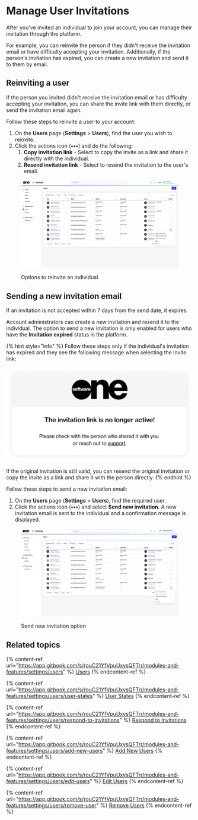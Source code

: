 # Manage User Invitations

After you've invited an individual to join your account, you can manage their invitation through the platform.&#x20;

For example, you can reinvite the person if they didn't receive the invitation email or have difficulty accepting your invitation. Additionally, if the person's invitation has expired, you can create a new invitation and send it to them by email.

## Reinviting a user

If the person you invited didn't receive the invitation email or has difficulty accepting your invitation, you can share the invite link with them directly, or send the invitation email again.

Follow these steps to reinvite a user to your account:

1. On the **Users** page (**Settings** > **Users**), find the user you wish to reinvite.
2. Click the actions icon (**•••**) and do the following:
   1. **Copy invitation link** - Select to copy the invite as a link and share it directly with the individual.&#x20;
   2. **Resend invitation link** - Select to resend the invitation to the user's email.

<figure><img src="../../../.gitbook/assets/image (1006).png" alt=""><figcaption><p>Options to reinvite an individual</p></figcaption></figure>

## Sending a new invitation email

If an invitation is not accepted within 7 days from the send date, it expires.&#x20;

Account administrators can create a new invitation and resend it to the individual. The option to send a new invitation is only enabled for users who have the **Invitation expired** status in the platform.

{% hint style="info" %}
Follow these steps only if the individual's invitation has expired and they see the following message when selecting the invite link:&#x20;

![](<../../../.gitbook/assets/image (915).png>)

If the original invitation is still valid, you can resend the original invitation or copy the invite as a link and share it with the person directly.
{% endhint %}

Follow these steps to send a new invitation email:

1. On the **Users** page (**Settings** > **Users**), find the required user.
2. Click the actions icon (**•••**) and select **Send new invitation**. A new invitation email is sent to the individual and a confirmation message is displayed.

<figure><img src="../../../.gitbook/assets/image (1007).png" alt=""><figcaption><p>Send new invitation option</p></figcaption></figure>

## Related topics

{% content-ref url="https://app.gitbook.com/s/rouC21YfVpuUxysQFTrr/modules-and-features/settings/users" %}
[Users](https://app.gitbook.com/s/rouC21YfVpuUxysQFTrr/modules-and-features/settings/users)
{% endcontent-ref %}

{% content-ref url="https://app.gitbook.com/s/rouC21YfVpuUxysQFTrr/modules-and-features/settings/users/user-states" %}
[User States](https://app.gitbook.com/s/rouC21YfVpuUxysQFTrr/modules-and-features/settings/users/user-states)
{% endcontent-ref %}

{% content-ref url="https://app.gitbook.com/s/rouC21YfVpuUxysQFTrr/modules-and-features/settings/users/respond-to-invitations" %}
[Respond to Invitations](https://app.gitbook.com/s/rouC21YfVpuUxysQFTrr/modules-and-features/settings/users/respond-to-invitations)
{% endcontent-ref %}

{% content-ref url="https://app.gitbook.com/s/rouC21YfVpuUxysQFTrr/modules-and-features/settings/users/add-new-users" %}
[Add New Users](https://app.gitbook.com/s/rouC21YfVpuUxysQFTrr/modules-and-features/settings/users/add-new-users)
{% endcontent-ref %}

{% content-ref url="https://app.gitbook.com/s/rouC21YfVpuUxysQFTrr/modules-and-features/settings/users/edit-users" %}
[Edit Users](https://app.gitbook.com/s/rouC21YfVpuUxysQFTrr/modules-and-features/settings/users/edit-users)
{% endcontent-ref %}

{% content-ref url="https://app.gitbook.com/s/rouC21YfVpuUxysQFTrr/modules-and-features/settings/users/remove-user" %}
[Remove Users](https://app.gitbook.com/s/rouC21YfVpuUxysQFTrr/modules-and-features/settings/users/remove-user)
{% endcontent-ref %}

